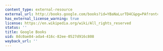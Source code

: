 ```yaml
---
content_type: external-resource
external_url: http://books.google.com/books?id=YBaNaLurTD4C&pg=PAfrontcover
has_external_license_warning: true
license: https://en.wikipedia.org/wiki/All_rights_reserved
status: ''
title: Google Books
uid: 8dc0ae84-ada4-416c-82ee-0527d916c808
wayback_url: ''
---
```

